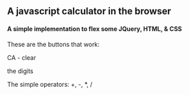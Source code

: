 ## A javascript calculator in the browser

#### A simple implementation to flex some JQuery, HTML, & CSS


These are the buttons that work:

CA - clear

the digits

The simple operators: +, -, *, /


